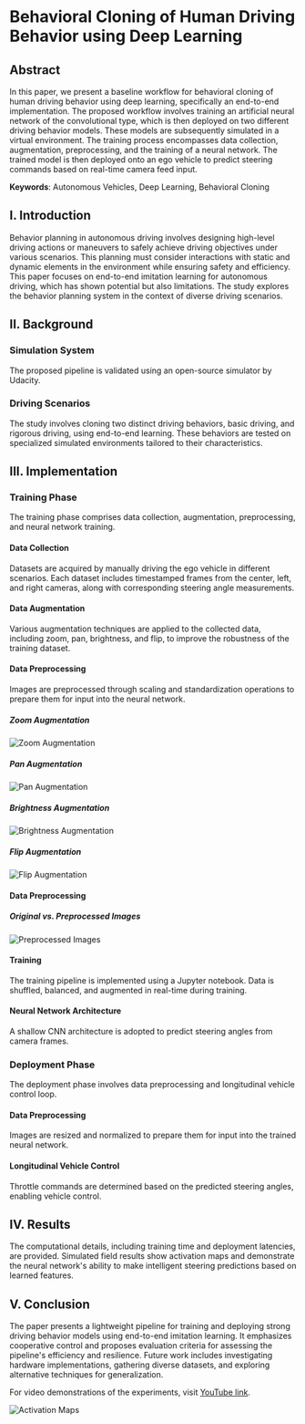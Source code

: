 # Behavioral Cloning of Human Driving Behavior using Deep Learning

## Abstract

In this paper, we present a baseline workflow for behavioral cloning of human driving behavior using deep learning, specifically an end-to-end implementation. The proposed workflow involves training an artificial neural network of the convolutional type, which is then deployed on two different driving behavior models. These models are subsequently simulated in a virtual environment. The training process encompasses data collection, augmentation, preprocessing, and the training of a neural network. The trained model is then deployed onto an ego vehicle to predict steering commands based on real-time camera feed input.

**Keywords**: Autonomous Vehicles, Deep Learning, Behavioral Cloning

## I. Introduction

Behavior planning in autonomous driving involves designing high-level driving actions or maneuvers to safely achieve driving objectives under various scenarios. This planning must consider interactions with static and dynamic elements in the environment while ensuring safety and efficiency. This paper focuses on end-to-end imitation learning for autonomous driving, which has shown potential but also limitations. The study explores the behavior planning system in the context of diverse driving scenarios.

## II. Background

### Simulation System

The proposed pipeline is validated using an open-source simulator by Udacity.

### Driving Scenarios

The study involves cloning two distinct driving behaviors, basic driving, and rigorous driving, using end-to-end learning. These behaviors are tested on specialized simulated environments tailored to their characteristics.

## III. Implementation

### Training Phase

The training phase comprises data collection, augmentation, preprocessing, and neural network training.

#### Data Collection

Datasets are acquired by manually driving the ego vehicle in different scenarios. Each dataset includes timestamped frames from the center, left, and right cameras, along with corresponding steering angle measurements.

#### Data Augmentation

Various augmentation techniques are applied to the collected data, including zoom, pan, brightness, and flip, to improve the robustness of the training dataset.

#### Data Preprocessing

Images are preprocessed through scaling and standardization operations to prepare them for input into the neural network.

##### Zoom Augmentation
![Zoom Augmentation](images/zoom_augmentation.png)

##### Pan Augmentation
![Pan Augmentation](images/pan_augmentation.png)

##### Brightness Augmentation
![Brightness Augmentation](images/brightness_augmentation.png)

##### Flip Augmentation
![Flip Augmentation](images/flip_augmentation.png)

#### Data Preprocessing

##### Original vs. Preprocessed Images
![Preprocessed Images](images/preprocessed_images.png)


#### Training

The training pipeline is implemented using a Jupyter notebook. Data is shuffled, balanced, and augmented in real-time during training.

#### Neural Network Architecture

A shallow CNN architecture is adopted to predict steering angles from camera frames.

### Deployment Phase

The deployment phase involves data preprocessing and longitudinal vehicle control loop.

#### Data Preprocessing

Images are resized and normalized to prepare them for input into the trained neural network.

#### Longitudinal Vehicle Control

Throttle commands are determined based on the predicted steering angles, enabling vehicle control.

## IV. Results

The computational details, including training time and deployment latencies, are provided. Simulated field results show activation maps and demonstrate the neural network's ability to make intelligent steering predictions based on learned features.

## V. Conclusion

The paper presents a lightweight pipeline for training and deploying strong driving behavior models using end-to-end imitation learning. It emphasizes cooperative control and proposes evaluation criteria for assessing the pipeline's efficiency and resilience. Future work includes investigating hardware implementations, gathering diverse datasets, and exploring alternative techniques for generalization.

For video demonstrations of the experiments, visit [YouTube link](https://youtu.be/1K9myehD6DY).

![Activation Maps](images/activation_maps.png)
